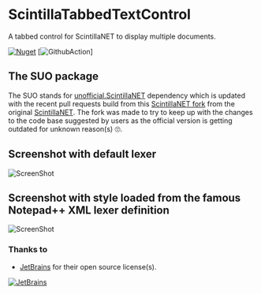 # ScintillaTabbedTextControl
A tabbed control for ScintillaNET to display multiple documents.

[![Nuget](https://img.shields.io/nuget/v/VPKSoft.ScintillaTabbedTextControl)](https://www.nuget.org/packages/VPKSoft.ScintillaTabbedTextControl/)
[![GithubAction](https://img.shields.io/github/workflow/status/VPKSoft/ScintillaTabbedTextControl/.NET%20Core%20Desktop)]

## The SUO package
The SUO stands for [unofficial.ScintillaNET](https://www.nuget.org/packages/unofficial.ScintillaNET/) dependency which is updated with the recent pull requests build from this [ScintillaNET fork](https://github.com/VPKSoft/ScintillaNET) from the original [ScintillaNET](https://github.com/jacobslusser/ScintillaNET). The fork was made to try to keep up with the changes to the code base suggested by users as the official version is getting outdated for unknown reason(s) 🙄.

## Screenshot with default lexer
![ScreenShot](http://www.vpksoft.net/images/screenshots/misclib/ScintillaTabbedTextControl/ScintillaTabbedTextControl_1.png)

## Screenshot with style loaded from the famous Notepad++ XML lexer definition
![ScreenShot](http://www.vpksoft.net/images/screenshots/misclib/ScintillaTabbedTextControl/ScintillaTabbedTextControl_2.png)

### Thanks to
* [JetBrains](https://www.jetbrains.com/?from=ScintillaTabbedTextControl) for their open source license(s).

[![JetBrains](http://www.vpksoft.net/site/External/JetBrains/jetbrains.svg)](https://www.jetbrains.com/?from=ScintillaTabbedTextControl)
